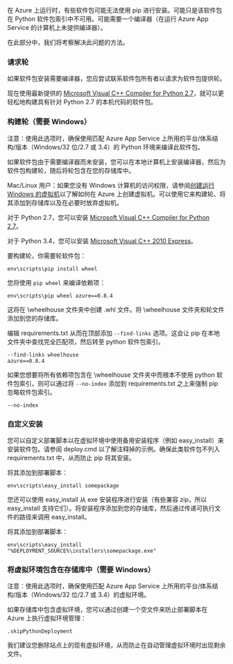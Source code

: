 在 Azure 上运行时，有些软件包可能无法使用 pip 进行安装。可能只是该软件包在 Python 软件包索引中不可用。可能需要一个编译器（在运行 Azure App Service 的计算机上未提供编译器）。

在此部分中，我们将考察解决此问题的方法。

### 请求轮

如果软件包安装需要编译器，您应尝试联系软件包所有者以请求为软件包提供轮。

现在使用最新提供的 [Microsoft Visual C++ Compiler for Python 2.7][]，就可以更轻松地构建具有针对 Python 2.7 的本机代码的软件包。

### 构建轮（需要 Windows）

注意：使用此选项时，确保使用匹配 Azure App Service 上所用的平台/体系结构/版本（Windows/32 位/2.7 或 3.4）的 Python 环境来编译此软件包。

如果软件包由于需要编译器而未安装，您可以在本地计算机上安装编译器，然后为软件包构建轮，随后将轮包含在您的存储库中。

Mac/Linux 用户：如果您没有 Windows 计算机的访问权限，请参阅[创建运行 Windows 的虚拟机][]以了解如何在 Azure 上创建虚拟机。可以使用它来构建轮、将其添加到存储库以及在必要时放弃虚拟机。 

对于 Python 2.7，您可以安装 [Microsoft Visual C++ Compiler for Python 2.7][]。

对于 Python 3.4，您可以安装 [Microsoft Visual C++ 2010 Express][]。

要构建轮，你需要轮软件包：

    env\scripts\pip install wheel

您将使用  `pip wheel` 来编译依赖项：

    env\scripts\pip wheel azure==0.8.4

这将在 \wheelhouse 文件夹中创建 .whl 文件。将 \wheelhouse 文件夹和轮文件添加到您的存储库。

编辑 requirements.txt 从而在顶部添加 `--find-links` 选项。这会让 pip 在本地文件夹中查找完全匹配项，然后转至 python 软件包索引。

    --find-links wheelhouse
    azure==0.8.4

如果您想要将所有依赖项包含在 \wheelhouse 文件夹中而根本不使用 python 软件包索引，则可以通过将 `--no-index` 添加到 requirements.txt 之上来强制 pip 忽略软件包索引。

    --no-index

### 自定义安装

您可以自定义部署脚本以在虚拟环境中使用备用安装程序（例如 easy\_install）来安装软件包。请参阅 deploy.cmd 以了解注释掉的示例。确保此类软件包不列入 requirements.txt 中，从而防止 pip 将其安装。

将其添加到部署脚本：

    env\scripts\easy_install somepackage

您还可以使用 easy\_install 从 exe 安装程序进行安装（有些兼容 zip，所以 easy\_install 支持它们）。将安装程序添加到您的存储库，然后通过传递可执行文件的路径来调用 easy\_install。

将其添加到部署脚本：

    env\scripts\easy_install "%DEPLOYMENT_SOURCE%\installers\somepackage.exe"

### 将虚拟环境包含在存储库中（需要 Windows）

注意：使用此选项时，确保使用匹配 Azure App Service 上所用的平台/体系结构/版本（Windows/32 位/2.7 或 3.4）的虚拟环境。

如果存储库中包含虚拟环境，您可以通过创建一个空文件来防止部署脚本在 Azure 上执行虚拟环境管理：

    .skipPythonDeployment

我们建议您删除站点上的现有虚拟环境，从而防止在自动管理虚拟环境时出现剩余文件。


[创建运行 Windows 的虚拟机]: /documentation/articles/virtual-machines-windows-classic-tutorial/
[Microsoft Visual C++ Compiler for Python 2.7]: http://aka.ms/vcpython27
[Microsoft Visual C++ 2010 Express]: http://go.microsoft.com/?linkid=9709949
